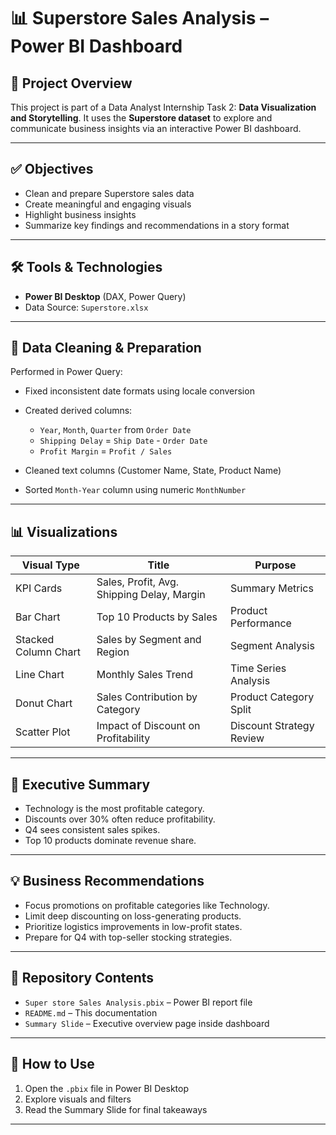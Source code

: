# 📊 Superstore Sales Analysis – Power BI Dashboard

## 📁 Project Overview

This project is part of a Data Analyst Internship Task 2: **Data Visualization and Storytelling**. It uses the **Superstore dataset** to explore and communicate business insights via an interactive Power BI dashboard.

---

## ✅ Objectives

* Clean and prepare Superstore sales data
* Create meaningful and engaging visuals
* Highlight business insights
* Summarize key findings and recommendations in a story format

---

## 🛠 Tools & Technologies

* **Power BI Desktop** (DAX, Power Query)
* Data Source: `Superstore.xlsx`

---

## 🧹 Data Cleaning & Preparation

Performed in Power Query:

* Fixed inconsistent date formats using locale conversion
* Created derived columns:

  * `Year`, `Month`, `Quarter` from `Order Date`
  * `Shipping Delay` = `Ship Date` - `Order Date`
  * `Profit Margin` = `Profit / Sales`
* Cleaned text columns (Customer Name, State, Product Name)
* Sorted `Month-Year` column using numeric `MonthNumber`

---

## 📊 Visualizations

| Visual Type          | Title                                      | Purpose                  |
| -------------------- | ------------------------------------------ | ------------------------ |
| KPI Cards            | Sales, Profit, Avg. Shipping Delay, Margin | Summary Metrics          |
| Bar Chart            | Top 10 Products by Sales                   | Product Performance      |
| Stacked Column Chart | Sales by Segment and Region                | Segment Analysis         |
| Line Chart           | Monthly Sales Trend                        | Time Series Analysis     |
| Donut Chart          | Sales Contribution by Category             | Product Category Split   |
| Scatter Plot         | Impact of Discount on Profitability        | Discount Strategy Review |

---

## 📖 Executive Summary

* Technology is the most profitable category.
* Discounts over 30% often reduce profitability.
* Q4 sees consistent sales spikes.
* Top 10 products dominate revenue share.

---

## 💡 Business Recommendations

* Focus promotions on profitable categories like Technology.
* Limit deep discounting on loss-generating products.
* Prioritize logistics improvements in low-profit states.
* Prepare for Q4 with top-seller stocking strategies.

---

## 📂 Repository Contents

* `Super store Sales Analysis.pbix` – Power BI report file
* `README.md` – This documentation
* `Summary Slide` – Executive overview page inside dashboard

---

## 🚀 How to Use

1. Open the `.pbix` file in Power BI Desktop
2. Explore visuals and filters
3. Read the Summary Slide for final takeaways

---

